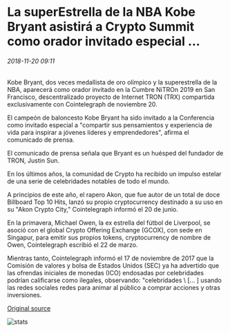 # La superEstrella de la NBA Kobe Bryant asistirá a Crypto Summit como orador invitado especial ...

###### 2018-11-20 09:11

Kobe Bryant, dos veces medallista de oro olímpico y la superestrella de la NBA, aparecerá como orador invitado en la Cumbre NiTROn 2019 en San Francisco, descentralizado proyecto de Internet TRON (TRX) compartida exclusivamente con Cointelegraph de noviembre 20.

El campeón de baloncesto Kobe Bryant ha sido invitado a la Conferencia como invitado especial a "compartir sus pensamientos y experiencia de vida para inspirar a jóvenes líderes y emprendedores", afirma el comunicado de prensa.

El comunicado de prensa señala que Bryant es un huésped del fundador de TRON, Justin Sun.

En los últimos años, la comunidad de Crypto ha recibido un impulso estelar de una serie de celebridades notables de todo el mundo.

A principios de este año, el rapero Akon, que fue autor de un total de doce Billboard Top 10 Hits, lanzó su propio cryptocurrency destinado a su uso en su "Akon Crypto City," Cointelegraph informó el 20 de junio.

En la primavera, Michael Owen, la ex estrella del fútbol de Liverpool, se asoció con el global Crypto Offering Exchange (GCOX), con sede en Singapur, para emitir sus propios tokens, cryptocurrency de nombre de Owen, Cointelegraph escribió el 22 de marzo.

Mientras tanto, Cointelegraph informó el 17 de noviembre de 2017 que la Comisión de valores y bolsa de Estados Unidos (SEC) ya ha advertido que las ofrendas iniciales de monedas (ICO) endosadas por celebridades podrían calificarse como ilegales, observando: "celebridades \ [... \] usando las redes sociales redes para animar al público a comprar acciones y otras inversiones.

[Original source](https://cointelegraph.com/news/nba-superstar-kobe-bryant-to-attend-crypto-summit-as-special-guest-speaker)

![stats](https://c.statcounter.com/11760860/0/a89fa40b/1/ "stats")
